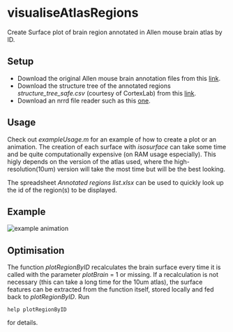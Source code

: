 # visualiseAtlasRegions

Create Surface plot of brain region annotated in Allen mouse brain atlas by ID.

## Setup

 - Download the original Allen mouse brain annotation files from this [link](http://download.alleninstitute.org/informatics-archive/current-release/mouse_ccf/annotation/ccf_2017/).
 - Download the structure tree of the annotated regions *structure_tree_safe.csv* (courtesy of CortexLab) from this [link](http://data.cortexlab.net/allenCCF/).
 - Download an nrrd file reader such as this [one](https://nl.mathworks.com/matlabcentral/fileexchange/34653-nrrd-format-file-reader).
 
 
## Usage

Check out *exampleUsage.m* for an example of how to create a plot or an animation. The creation 
of each surface with *isosurface* can take some time and be quite computationally expensive (on RAM usage especially).
This higly depends on the version of the atlas used, where the high-resolution(10um) version will take the most time 
but will be the best looking.

The spreadsheet *Annotated regions list.xlsx* can be used to quickly look up the id of the region(s) to be displayed.

## Example

![example animation](animation.gif)


## Optimisation
The function *plotRegionByID* recalculates the brain surface every time it is called with the parameter *plotBrain* = 1 or missing. If a recalculation is not necessary (this can take a long time for the 10um atlas), the surface features can be extracted from the function itself, stored locally and fed back to *plotRegionByID*. Run 
```
help plotRegionByID
```
for details.
